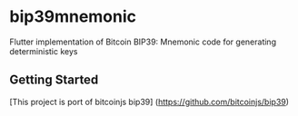# bip39mnemonic

Flutter implementation of Bitcoin BIP39: Mnemonic code for generating deterministic keys

## Getting Started

[This project is port of bitcoinjs bip39] (https://github.com/bitcoinjs/bip39)
